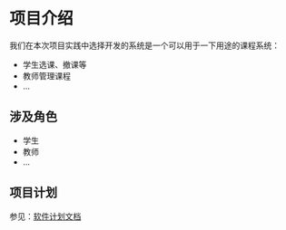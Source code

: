 # 项目介绍

我们在本次项目实践中选择开发的系统是一个可以用于一下用途的课程系统：

- 学生选课、撤课等
- 教师管理课程
- ...

## 涉及角色

- 学生
- 教师
- ...

## 项目计划

参见：[软件计划文档](./plan.md)